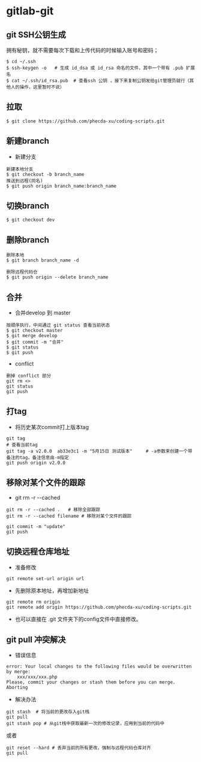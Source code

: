 # gitlab-git

## git SSH公钥生成

拥有秘钥，就不需要每次下载和上传代码的时候输入账号和密码；

```
$ cd ~/.ssh
$ ssh-keygen -o   # 生成 id_dsa 或 id_rsa 命名的文件，其中一个带有 .pub 扩展名
$ cat ~/.ssh/id_rsa.pub  # 查看ssh 公钥 ，接下来复制公钥发给git管理员就行（其他人的操作，这里暂时不说）
```

## 拉取

```
$ git clone https://github.com/phecda-xu/coding-scripts.git
```

## 新建branch

- 新建分支

```
新建本地分支
$ git checkout -b branch_name
推送到远程(同名)
$ git push origin branch_name:branch_name
```

## 切换branch

```
$ git checkout dev
```

## 删除branch

```
删除本地
$ git branch branch_name -d

删除远程代码仓
$ git push origin --delete branch_name
```

## 合并

- 合并develop 到 master

```
按顺序执行，中间通过 git status 查看当前状态
$ git checkout master
$ git merge develop
$ git commit -m "合并"
$ git status
$ git push
```
- conflict

```
删掉 conflict 部分
git rm <>
git status
git push
```

## 打tag

- 将历史某次commit打上版本tag

```
git tag                                                                          # 查看当前tag
git tag -a v2.0.0  ab33e3c1 -m "5月15日 测试版本"     # -a参数来创建一个带备注的tag，备注信息由-m指定
git push origin v2.0.0
```

## 移除对某个文件的跟踪

- git rm -r --cached

```
git rm -r --cached .   # 移除全部跟踪
git rm -r --cached filename # 移除对某个文件的跟踪

git commit -m "update"
git push
```

## 切换远程仓库地址

- 准备修改

```
git remote set-url origin url
```

- 先删除原本地址，再增加新地址

```
git remote rm origin
git remote add origin https://github.com/phecda-xu/coding-scripts.git
```

- 也可以直接在 .git 文件夹下的config文件中直接修改。

## git pull 冲突解决

- 错误信息

```
error: Your local changes to the following files would be overwritten by merge:
    xxx/xxx/xxx.php
Please, commit your changes or stash them before you can merge.
Aborting
```

- 解决办法

```
git stash  # 将当前的更改存入git栈
git pull
git stash pop # 从git栈中获取最新一次的修改记录，应用到当前的代码中
```

或者

```
git reset --hard # 丢弃当前的所有更改，强制与远程代码仓库对齐
git pull
```
